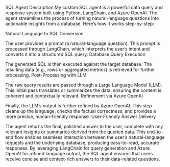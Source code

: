 SQL Agent Description
My custom SQL agent is a powerful data query and response system built using Python, LangChain, and Azure OpenAI. The agent streamlines the process of turning natural-language questions into actionable insights from a database. Here’s how it works step-by-step:

Natural Language to SQL Conversion

The user provides a prompt (a natural-language question).
This prompt is processed through LangChain, which interprets the user’s intent and converts it into a structured SQL query.
Database Query Execution

The generated SQL is then executed against the target database.
The resulting data (e.g., rows or aggregated metrics) is retrieved for further processing.
Post-Processing with LLM

The raw query results are passed through a Large Language Model (LLM). This initial pass translates or summarizes the data, ensuring the content is coherent and contextually relevant.
Refinement via Azure OpenAI

Finally, the LLM’s output is further refined by Azure OpenAI. This step cleans up the language, checks the factual correctness, and provides a more precise, human-friendly response.
User-Friendly Answer Delivery

The agent returns the final, polished answer to the user, complete with any relevant insights or summaries derived from the queried data.
This end-to-end flow enables seamless interaction between the user’s natural-language requests and the underlying database, producing easy-to-read, accurate responses. By leveraging LangChain for query generation and Azure OpenAI for refined language output, the SQL agent ensures that users receive concise and context-rich answers to their data-related questions.
